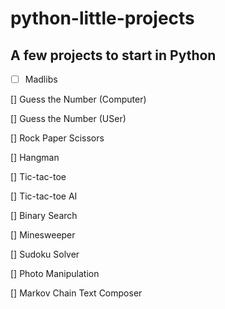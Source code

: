 # python-little-projects
## A few projects to start in Python

- [ ] Madlibs

[] Guess the Number (Computer)

[] Guess the Number (USer)

[] Rock Paper Scissors

[] Hangman

[] Tic-tac-toe

[] Tic-tac-toe AI

[] Binary Search

[] Minesweeper

[] Sudoku Solver

[] Photo Manipulation

[] Markov Chain Text Composer
